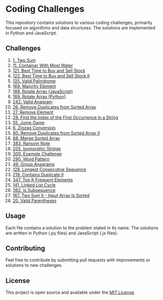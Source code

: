 # Coding Challenges

This repository contains solutions to various coding challenges, primarily focused on algorithms and data structures. The solutions are implemented in Python and JavaScript.

## Challenges

1. [1. Two Sum](1.%20Two%20Sum.py)
2. [11. Container With Most Water](11.%20Container%20With%20Most%20Water.py)
3. [121. Best Time to Buy and Sell Stock](121.%20Best%20Time%20to%20Buy%20and%20Sell%20Stock.py)
4. [122. Best Time to Buy and Sell Stock II](122.%20Best%20Time%20to%20Buy%20and%20Sell%20Stock%20II.py)
5. [125. Valid Palindrome](125.%20Valid%20Palindrome.py)
6. [169. Majority Element](169.%20Majority%20Element.py)
7. [189. Rotate Array (JavaScript)](189.%20Rotate%20Array.js)
8. [189. Rotate Array (Python)](189.%20Rotate%20Array.py)
9. [242. Valid Anagram](242.%20Valid%20Anagram.py)
10. [26. Remove Duplicates from Sorted Array](26.%20Remove%20Duplicates%20from%20Sorted%20Array.py)
11. [27. Remove Element](27.%20Remove%20Element.py)
12. [28. Find the Index of the First Occurrence in a String](28.%20Find%20the%20Index%20of%20the%20First%20Occurrence%20in%20a%20String.py)
13. [55. Jump Game](55.%20Jump%20Game.py)
14. [6. Zigzag Conversion](6.%20Zigzag%20Conversion.py)
15. [80. Remove Duplicates from Sorted Array II](80.%20Remove%20Duplicates%20from%20Sorted%20Array%20II.py)
16. [88. Merge Sorted Array](88.%20Merge%20Sorted%20Array.py)
17. [383. Ransom Note](383.%20Ransom%20Note.py)
18. [205. Isomorphic Strings](205.%20Isomorphic%20Strings.py)
19. [300. Example Challenge](300.%20Example%20Challenge.py)
20. [290. Word Pattern](290.%20Word%20Pattern.py)
21. [49. Group Anagrams](49.%20Group%20Anagrams.py)
22. [128. Longest Consecutive Sequence](128.%20Longest%20Consecutive%20Sequence.py)
23. [219. Contains Duplicate II](219.%20Contains%20Duplicate%20II.py)
24. [347. Top K Frequent Elements](347.%20Top%20K%20Frequent%20Elements.py)
25. [141. Linked List Cycle](141.%20Linked%20List%20Cycle.py)
26. [392. Is Subsequence](392.%20Is%20Subsequence.py)
27. [167. Two Sum II - Input Array Is Sorted](167.%20Two%20Sum%20II%20-%20Input%20Array%20Is%20Sorted.py)
28. [20. Valid Parentheses](20.%20Valid%20Parentheses.py)

## Usage

Each file contains a solution to the problem stated in its name. The solutions are written in Python (.py files) and JavaScript (.js files).

## Contributing

Feel free to contribute by submitting pull requests with improvements or solutions to new challenges.

## License

This project is open source and available under the [MIT License](LICENSE).